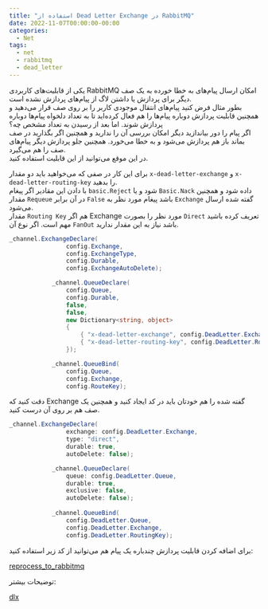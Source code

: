 ```yaml
---
title: "استفاده از Dead Letter Exchange در RabbitMQ"
date: 2022-11-07T00:00:00-00:00
categories:
  - Net
tags:
  - net
  - rabbitmq
  - dead_letter
---
```


 یکی از قابلیت‌های کاربردی RabbitMQ امکان ارسال پیام‌های به خطا خورده به یک صف دیگر برای پردازش یا داشتن لاگ از پیام‌های پردازش نشده است.  
بطور مثال فرض کنید پیام‌های انتقال موجودی کاربر را بر روی صف قرار می‌دهید و همچنین قابلیت پردازش دوباره پیام‌ها را هم فعال کرده‌اید تا به تعداد دلخواه پیام‌ها دوباره پردازش شوند. اما بعد از رسیدن به تعداد مشخص چه؟  
اگر پیام را دور بیاندازید دیگر امکان بررسی آن را ندارید و همچنین اگر بگذارید در صف بماند باز هم پردازش می‌شود و به خطا می‌خورد. همچنین جلو پردازش دیگر پیام‌های صف را هم می‌گیرد.  
در این موقع می‌توانید از این قابلیت استفاده کنید.  

برای این کار در صفی که می‌خواهید باید دو مقدار `x-dead-letter-exchange` و `x-dead-letter-routing-key` را بدهید.  
با دادن این مقادیر اگر پیغام `basic.Reject` شود و یا `Basic.Nack` داده شود و همچنین مقدار `Requeue` در آن برابر `False` باشد پیغام مورد نظر به `Exchange` گفته شده ارسال می‌شود.  
مقدار `Routing Key` هم اگر Exchange مورد نظر را بصورت `Direct` تعریف کرده باشید مهم است. اگر نوع آن `FanOut` باشد نیاز به این مقدار ندارید.  

```csharp
_channel.ExchangeDeclare(
                config.Exchange,
                config.ExchangeType,
                config.Durable,
                config.ExchangeAutoDelete);

            _channel.QueueDeclare(
                config.Queue,
                config.Durable,
                false,
                false,
                new Dictionary<string, object>
                {
                    { "x-dead-letter-exchange", config.DeadLetter.Exchange },
                    { "x-dead-letter-routing-key", config.DeadLetter.RoutingKey }
                });

            _channel.QueueBind(
                config.Queue,
                config.Exchange,
                config.RouteKey);
```

دقت کنید که Exchange گفته شده را هم خودتان باید در کد ایجاد کنید و همچنین یک صف هم بر روی آن درست کنید.  

```csharp
_channel.ExchangeDeclare(
                exchange: config.DeadLetter.Exchange,
                type: "direct",
                durable: true,
                autoDelete: false);

            _channel.QueueDeclare(
                queue: config.DeadLetter.Queue,
                durable: true,
                exclusive: false,
                autoDelete: false);
            
            _channel.QueueBind(
                config.DeadLetter.Queue,
                config.DeadLetter.Exchange,
                config.DeadLetter.RoutingKey);
```

برای اضافه کردن قابلیت پردازش چندباره یک پیام هم می‌توانید از کد زیر استفاده کنید:  

[reprocess_to_rabbitmq](https://blog.mhkarami97.ir/net/reprocess_to_rabbitmq/)  

توضیحات بیشتر:  

[dlx](https://www.rabbitmq.com/dlx.html)  
